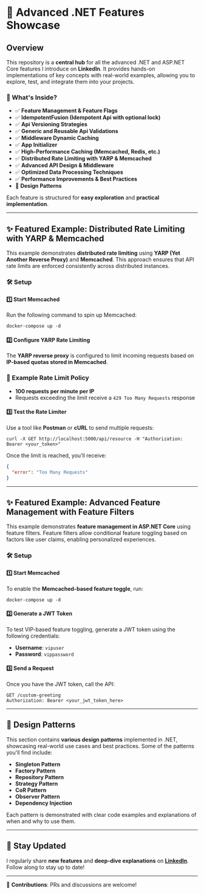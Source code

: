 
# 🚀 Advanced .NET Features Showcase  

## Overview  

This repository is a **central hub** for all the advanced .NET and ASP.NET Core features I introduce on **LinkedIn**. It provides hands-on implementations of key concepts with real-world examples, allowing you to explore, test, and integrate them into your projects.  

### 🔹 What's Inside?  
- ✅ **Feature Management & Feature Flags**
- ✅ **IdempotentFusion (Idempotent Api with optional lock)**  
- ✅ **Api Versioning Strategies**  
- ✅ **Generic and Reusable Api Validations**  
- ✅ **Middleware Dynamic Caching**
- ✅ **App Initializer**  
- ✅ **High-Performance Caching (Memcached, Redis, etc.)**  
- ✅ **Distributed Rate Limiting with YARP & Memcached**  
- ✅ **Advanced API Design & Middleware**  
- ✅ **Optimized Data Processing Techniques**  
- ✅ **Performance Improvements & Best Practices**  
- 🧩 **Design Patterns**  

Each feature is structured for **easy exploration** and **practical implementation**.  

---

## ✨ Featured Example: Distributed Rate Limiting with YARP & Memcached  

This example demonstrates **distributed rate limiting** using **YARP (Yet Another Reverse Proxy)** and **Memcached**. This approach ensures that API rate limits are enforced consistently across distributed instances.  

### 🛠 Setup  

#### 1️⃣ Start Memcached  
Run the following command to spin up Memcached:  

```
docker-compose up -d
```  

#### 2️⃣ Configure YARP Rate Limiting  
The **YARP reverse proxy** is configured to limit incoming requests based on **IP-based quotas stored in Memcached**.  

### 📌 Example Rate Limit Policy  
- **100 requests per minute per IP**  
- Requests exceeding the limit receive a `429 Too Many Requests` response  

#### 3️⃣ Test the Rate Limiter  
Use a tool like **Postman** or **cURL** to send multiple requests:  

```
curl -X GET http://localhost:5000/api/resource -H "Authorization: Bearer <your_token>"
```  

Once the limit is reached, you’ll receive:  

```json
{
  "error": "Too Many Requests"
}
```  

---

## ✨ Featured Example: Advanced Feature Management with Feature Filters  

This example demonstrates **feature management in ASP.NET Core** using feature filters. Feature filters allow conditional feature toggling based on factors like user claims, enabling personalized experiences.  

### 🛠 Setup  

#### 1️⃣ Start Memcached  
To enable the **Memcached-based feature toggle**, run:  

```
docker-compose up -d
```  

#### 2️⃣ Generate a JWT Token  
To test VIP-based feature toggling, generate a JWT token using the following credentials:  
- **Username**: `vipuser`  
- **Password**: `vippassword`  

#### 3️⃣ Send a Request  
Once you have the JWT token, call the API:  

```
GET /custom-greeting
Authorization: Bearer <your_jwt_token_here>
```  

---

## 🧩 Design Patterns  

This section contains **various design patterns** implemented in .NET, showcasing real-world use cases and best practices. Some of the patterns you'll find include:

- **Singleton Pattern**  
- **Factory Pattern**  
- **Repository Pattern**  
- **Strategy Pattern**  
- **CoR Pattern**  
- **Observer Pattern**  
- **Dependency Injection**  

Each pattern is demonstrated with clear code examples and explanations of when and why to use them.  

---

## 📌 Stay Updated  
I regularly share **new features** and **deep-dive explanations** on **[LinkedIn](https://www.linkedin.com/in/mhhoseini)**. Follow along to stay up to date!  

---

🔹 **Contributions**: PRs and discussions are welcome!  

